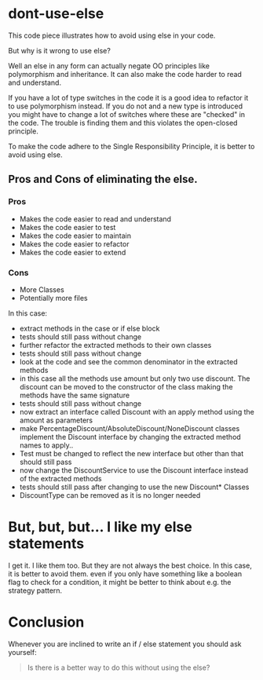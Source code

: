 # dont-use-else

This code piece illustrates how to avoid using else in your code.

But why is it wrong to use else?

Well an else in any form can actually negate OO principles like polymorphism and inheritance. It can also make the code
harder to read and understand.

If you have a lot of type switches in the code it is a good idea to refactor it to use polymorphism instead.
If you do not and a new type is introduced you might have to change a lot of switches where these are "checked" in the
code. The trouble is finding them and this violates the open-closed principle.

To make the code adhere to the Single Responsibility Principle, it is better to avoid using else.

## Pros and Cons of eliminating the else.

### Pros

- Makes the code easier to read and understand
- Makes the code easier to test
- Makes the code easier to maintain
- Makes the code easier to refactor
- Makes the code easier to extend

### Cons

- More Classes
- Potentially more files

In this case:

- extract methods in the case or if else block
- tests should still pass without change
- further refactor the extracted methods to their own classes
- tests should still pass without change
- look at the code and see the common denominator in the extracted methods
- in this case all the methods use amount but only two use discount. The discount can be moved to the constructor of the
  class making the methods have the same signature
- tests should still pass without change
- now extract an interface called Discount with an apply method using the amount as parameters
- make PercentageDiscount/AbsoluteDiscount/NoneDiscount classes implement the Discount interface by changing the
  extracted method names to apply..
- Test must be changed to reflect the new interface but other than that should still pass
- now change the DiscountService to use the Discount interface instead of the extracted methods
- tests should still pass after changing to use the new Discount* Classes
- DiscountType can be removed as it is no longer needed

# But, but, but... I like my else statements

I get it. I like them too. But they are not always the best choice. In this case, it is better to avoid them.
even if you only have something like a boolean flag to check for a condition, it might be better to think about e.g. the
strategy pattern.

# Conclusion

Whenever you are inclined to write an if / else statement you should ask yourself:

> Is there is a better way to do this without using the else?
